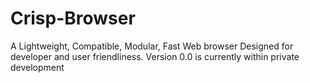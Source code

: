 # Crisp-Browser
A Lightweight, Compatible, Modular, Fast Web browser Designed for developer and user friendliness.
Version 0.0 is currently within private development

